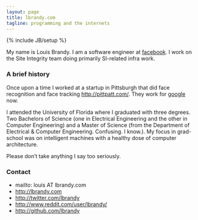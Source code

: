 ```yaml
---
layout: page
title: lbrandy.com
tagline: programming and the internets
---
```

{% include JB/setup %}

My name is Louis Brandy. I am a software engineer at [facebook](http://facebook.com). I work on the Site Integrity team doing primarily SI-related infra work.

### A brief history

Once upon a time I worked at a startup in Pittsburgh that did face recognition and face tracking <http://pittpatt.com/>. They work for [google](http://google.com) now.

I attended the University of Florida where I graduated with three degrees. Two Bachelors of Science (one in Electrical Engineering and the other in Computer Engineering) and a Master of Science (from the Department of Electrical & Computer Engineering. Confusing. I know.). My focus in grad-school was on intelligent machines with a healthy dose of computer architecture.

Please don’t take anything I say too seriously.

### Contact

* mailto: louis AT lbrandy.com
* <http://lbrandy.com>
* <http://twitter.com/lbrandy>
* <http://www.reddit.com/user/lbrandy/>
* <http://github.com/lbrandy>
